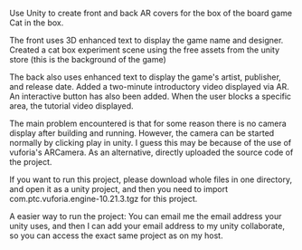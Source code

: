 Use Unity to create front and back AR covers for the box of the board game Cat in the box.

The front uses 3D enhanced text to display the game name and designer. Created a cat box experiment scene using the free assets from the unity store (this is the background of the game)

The back also uses enhanced text to display the game's artist, publisher, and release date. Added a two-minute introductory video displayed via AR. An interactive button has also been added. When the user blocks a specific area, the tutorial video displayed.

The main problem encountered is that for some reason there is no camera display after building and running. However, the camera can be started normally by clicking play in unity. I guess this may be because of the use of vuforia's ARCamera. As an alternative, directly uploaded the source code of the project.

If you want to run this project, please download whole files in one directory, and open it as a unity project, and then you need to import com.ptc.vuforia.engine-10.21.3.tgz for this project.

A easier way to run the project: You can email me the email address your unity uses, and then I can add your email address to my unity collaborate, so you can access the exact same project as on my host.
